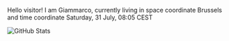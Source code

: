 Hello visitor! I am Giammarco, currently living in space coordinate Brussels and time coordinate Saturday, 31 July, 08:05 CEST

![GitHub Stats](https://github-readme-stats.vercel.app/api?username=grcasanova)
